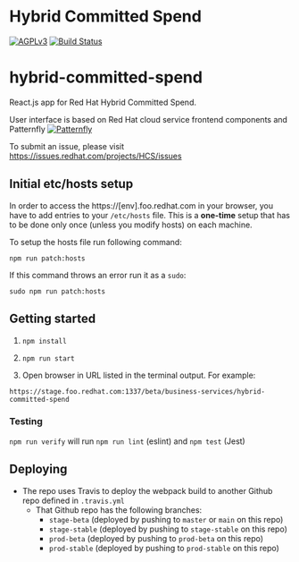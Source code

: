 # Hybrid Committed Spend

[![AGPLv3][license-badge]][license]
[![Build Status][build-badge]][build]

# hybrid-committed-spend

React.js app for Red Hat Hybrid Committed Spend.

User interface is based on Red Hat cloud service frontend components and Patternfly [![Patternfly][pf-logo]][patternfly]

To submit an issue, please visit https://issues.redhat.com/projects/HCS/issues

## Initial etc/hosts setup

In order to access the https://[env].foo.redhat.com in your browser, you have to add entries to your `/etc/hosts` file. This is a **one-time** setup that has to be done only once (unless you modify hosts) on each machine.

To setup the hosts file run following command:
```
npm run patch:hosts
```

If this command throws an error run it as a `sudo`:
```
sudo npm run patch:hosts
```

## Getting started

1. ```npm install```

2. ```npm run start```

3. Open browser in URL listed in the terminal output. For example:

```
https://stage.foo.redhat.com:1337/beta/business-services/hybrid-committed-spend
```

### Testing

`npm run verify` will run `npm run lint` (eslint) and `npm test` (Jest)

## Deploying

- The repo uses Travis to deploy the webpack build to another Github repo defined in `.travis.yml`
  - That Github repo has the following branches:
    - `stage-beta` (deployed by pushing to `master` or `main` on this repo)
    - `stage-stable` (deployed by pushing to `stage-stable` on this repo)
    - `prod-beta` (deployed by pushing to `prod-beta` on this repo)
    - `prod-stable` (deployed by pushing to `prod-stable` on this repo)

[build]: https://app.travis-ci.com/github/RedHatInsights/hybrid-committed-spend-ui
[build-badge]: https://img.shields.io/travis/RedHatInsights/hybrid-committed-spend-ui.svg?style=for-the-badge
[koku-readme]: https://github.com/project-koku/koku#readme
[license-badge]: https://img.shields.io/github/license/RedHatInsights/hybrid-committed-spend-ui.svg?longCache=true&style=for-the-badge
[license]: https://github.com/RedHatInsights/hybrid-committed-spend-ui/blob/main/LICENSE
[pf-logo]: https://www.patternfly.org/v4/images/logo.4189e7eb1a0741ea2b3b51b80d33c4cb.svg
[patternfly]: https://www.patternfly.org/
